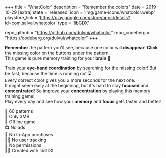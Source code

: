 +++
title = 'WhatColor'
description = "Remember the colors"
date = 2019-10-29
[extra]
state = 'released'
icon = 'img/game-icons/whatcolor.webp'
playstore_link = 'https://play.google.com/store/apps/details?id=com.salvai.whatcolor'
type = 'libGDX'

repo_github = "https://github.com/dulvui/whatcolor"
repo_codeberg = "https://codeberg.org/dulvui/whatcolor"
+++

<b>Remember</b> the pattern you'll see, because one color will <b>disappear</b>!
<b>Click</b> the missing color on the buttons under the pattern.  
This game is pure memory training for your <b>brain</b> 🧠

Train your <b>eye-hand coordination</b> by searching for the missing color!
But be fast, because the time is running out ⌛  
Every correct color gives you 2 more seconds for the next one.   
It might seem easy at the beginning, but it's hard to stay <b>focused</b> and <b>concentrated</b>! 
So improve your <b>concentration</b> by playing this memory training game!  
Play every day and see how your <b>memory</b> and <b>focus</b> gets faster and better!

🌈 60 patterns  
💾 Only 3MB  
📡 Offline game  
📺 No ads  
💸 No In-App purchases  
🕵️‍♀️ No user tracking  
🛑 No permissions  
👨‍💻 Created with libGDX  